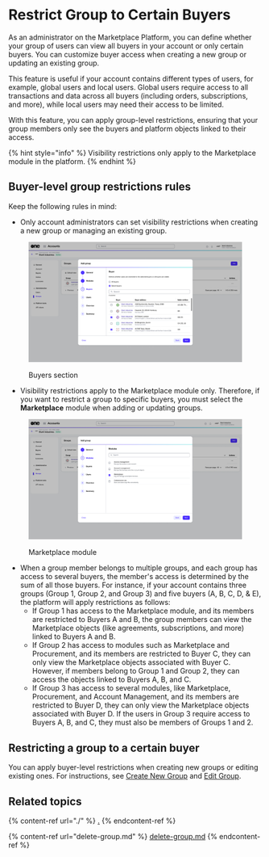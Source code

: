 # Restrict Group to Certain Buyers

As an administrator on the Marketplace Platform, you can define whether your group of users can view all buyers in your account or only certain buyers. You can customize buyer access when creating a new group or updating an existing group.&#x20;

This feature is useful if your account contains different types of users, for example, global users and local users. Global users require access to all transactions and data across all buyers (including orders, subscriptions, and more), while local users may need their access to be limited.&#x20;

With this feature, you can apply group-level restrictions, ensuring that your group members only see the buyers and platform objects linked to their access.&#x20;

{% hint style="info" %}
Visibility restrictions only apply to the Marketplace module in the platform.&#x20;
{% endhint %}

## Buyer-level group restrictions rules

Keep the following rules in mind:

* Only account administrators can set visibility restrictions when creating a new group or managing an existing group.

<figure><img src="../../../.gitbook/assets/BuyersGroups.png" alt=""><figcaption><p>Buyers section</p></figcaption></figure>

* Visibility restrictions apply to the Marketplace module only. Therefore, if you want to restrict a group to specific buyers, you must select the **Marketplace** module when adding or updating groups.

<figure><img src="../../../.gitbook/assets/ModulesGroup.png" alt=""><figcaption><p>Marketplace module</p></figcaption></figure>

* When a group member belongs to multiple groups, and each group has access to several buyers, the member's access is determined by the sum of all those buyers. For instance, if your account contains three groups (Group 1, Group 2, and Group 3) and five buyers (A, B, C, D, & E), the platform will apply restrictions as follows:
  * If Group 1 has access to the Marketplace module, and its members are restricted to Buyers A and B, the group members can view the Marketplace objects (like agreements, subscriptions, and more) linked to Buyers A and B.
  * If Group 2 has access to modules such as Marketplace and Procurement, and its members are restricted to Buyer C, they can only view the Marketplace objects associated with Buyer C. However, if members belong to Group 1 and Group 2, they can access the objects linked to Buyers A, B, and C.
  * If Group 3 has access to several modules, like Marketplace, Procurement, and Account Management, and its members are restricted to Buyer D, they can only view the Marketplace objects associated with Buyer D. If the users in Group 3 require access to Buyers A, B, and C, they must also be members of Groups 1 and 2.

## Restricting a group to a certain buyer

You can apply buyer-level restrictions when creating new groups or editing existing ones. For instructions, see [Create New Group](create-new-group.md) and [Edit Group](edit-group.md).&#x20;

## Related topics

{% content-ref url="./" %}
[.](./)
{% endcontent-ref %}

{% content-ref url="delete-group.md" %}
[delete-group.md](delete-group.md)
{% endcontent-ref %}
